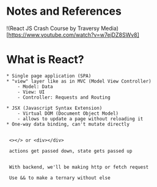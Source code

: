 # Notes and References 
!(React JS Crash Course by Traversy Media)[https://www.youtube.com/watch?v=w7ejDZ8SWv8]


# What is React?

    * Single page application (SPA) 
    * "view" layer like as in MVC (Model View Controller)
        - Model: Data
        - View: UI
        - Controller: Requests and Routing

    * JSX (Javascript Syntax Extension)
        - Virtual DOM (Document Object Model) 
        - allows to update a page without reloading it 
    * One-way data binding, can't mutate directly 
     

     <></> or <div></div>

     actions get passed down, state gets passed up


     With backend, we'll be making http or fetch request

     Use && to make a ternary without else 